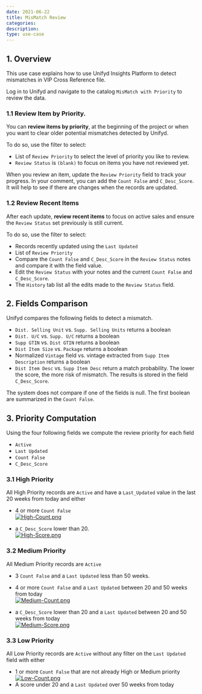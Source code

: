 ```yaml
---
date: 2021-06-22
title: MisMatch Review
categories:
description:
type: use-case
---
```


## 1. Overview 

This use case explains how to use Unifyd Insights Platform to detect mismatches in VIP Cross Reference file.

Log in to Unifyd and navigate to the catalog `MisMatch with Priority` to review the data.

### 1.1 Review Item by Priority. 

You can **review items by priority**, at the beginning of the project or when you want to clear older potential mismatches detected by Unifyd. 

To do so, use the filter to select:
* List of `Review Priority` to select the level of priority you like to review. 
* `Review Status` is `(blank)` to focus on items you have not reviewed yet. 

When you review an item, update the `Review Priority` field to track your progress. In your comment, you can add the `Count False` and `C_Desc_Score`. It will help to see if there are changes when the records are updated. 

### 1.2 Review Recent Items 

After each update, **review recent items** to focus on active sales and ensure the `Review Status` set previously is still current. 

To do so, use the filter to select:
* Records recently updated using the `Last Updated`
* List of `Review Priority` 
* Compare the `Count False` and `C_Desc_Score` in the `Review Status` notes and compare it with the field value.
* Edit the `Review Status` with your notes and the current  `Count False` and `C_Desc_Score`. 
* The `History` tab list all the edits made to the `Review Status` field.
 

## 2. Fields Comparison

Unifyd compares the following fields to detect a mismatch. 
* `Dist. Selling Unit` vs. `Supp. Selling Units` returns a boolean
* `Dist. U/C` vs. `Supp. U/C` returns a boolean
* `Supp GTIN` vs. `Dist GTIN` returns a boolean
* `Dist Item Size` vs. `Package` returns a boolean
* Normalized `Vintage` field vs. vintage extracted from `Supp Item Description` returns a boolean
* `Dist Item Desc` vs. `Supp Item Desc` return a match probability. The lower the score, the more risk of mismatch. The results is stored in the field `C_Desc_Score`.

The system does not compare if one of the fields is null.  The first boolean are summarized in the `Count False`. 

## 3. Priority Computation 

Using the four following fields we compute the review priority for each field 
* `Active`
* `Last Updated`
* `Count False` 
* `C_Desc_Score`

### 3.1 High Priority

All High Priority records are `Active` and have a `Last_Updated` value in the last 20 weeks from today and either
* 4 or more `Count False`  <br>
[![High-Count.png](/user-documentation/images/mismatch/High-Count.png)](/user-documentation/images/mismatch/High-Count.png)

* a `C_Desc_Score` lower than 20. <br> 
[![High-Score.png](/user-documentation/images/mismatch/High-Score.png)](/user-documentation/images/mismatch/High-Score.png)


### 3.2 Medium Priority

All Medium Priority records are `Active`
* 3 `Count False` and a `Last Updated` less than 50 weeks. 
* 4 or more `Count False` and a `Last Updated` between 20 and 50 weeks from today <br>
[![Medium-Count.png](/user-documentation/images/mismatch/Medium-Count.png)](/user-documentation/images/mismatch/Medium-Count.png)

* a `C_Desc_Score` lower than 20 and a `Last Updated` between 20 and 50 weeks from today  <br> 
[![Medium-Score.png](/user-documentation/images/mismatch/Medium-Score.png)](/user-documentation/images/mismatch/Medium-Score.png)

### 3.3 Low Priority

All Low Priority records are `Active` without any filter on the `Last Updated` field with either
* 1 or more `Count False` that are not already High or Medium priority<br>
[![Low-Count.png](/user-documentation/images/mismatch/Low-Count.png)](/user-documentation/images/mismatch/Low-Count.png)
* A score under 20 and a `Last Updated` over  50 weeks from today






